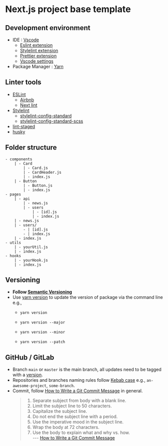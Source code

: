 # Next.js project base template

## Development environment

- IDE : [Vscode](https://code.visualstudio.com/)
  - [Eslint extension](https://marketplace.visualstudio.com/items?itemName=dbaeumer.vscode-eslint)
  - [Stylelint extension](https://marketplace.visualstudio.com/items?itemName=stylelint.vscode-stylelint)
  - [Prettier extension](https://marketplace.visualstudio.com/items?itemName=esbenp.prettier-vscode)
  - [Vscode settings](.vscode\settings.json)
- Package Manager : [Yarn](https://yarnpkg.com/)

## Linter tools

- [ESLint](https://eslint.org/)
  - [Airbnb](https://github.com/airbnb/javascript)
  - [Next lint](https://nextjs.org/docs/basic-features/eslint)
- [Stylelint](https://stylelint.io/)
  - [stylelint-config-standard](https://github.com/stylelint/stylelint-config-standard)
  - [stylelint-config-standard-scss](https://github.com/stylelint-scss/stylelint-config-standard-scss#readme)
- [lint-staged](https://github.com/okonet/lint-staged)
- [husky](https://typicode.github.io/husky/#/?id=features)

## Folder structure

```
- components
    | - Card
        | - Card.js
        | - CardHeader.js
        | - index.js
    | - Button
        | - Button.js
        | - index.js
- pages
    | - api
        | - news.js
        | - users
            | - [id].js
            | - index.js
    | - news.js
    | - users/
        - | [id].js
        - | index.js
    | - index.js
- utils
    | - yourUtil.js
    | - index.js
- hooks
    | - yourHook.js
    | - index.js
```

## Versioning

- **Follow [Semantic Versioning](https://semver.org/)**
- Use [yarn version](https://classic.yarnpkg.com/en/docs/cli/version) to update the version of package via the command line e.g.,
  - ```
    yarn version
    ```
  - ```
    yarn version --major
    ```
  - ```
    yarn version --minor
    ```
  - ```
    yarn version --patch
    ```

## GitHub / GitLab
- Branch `main` or `master` is the main branch, all updates need to be tagged with a [version](#versioning).
- Repositories and branches naming rules follow [Kebab case](https://en.wiktionary.org/wiki/kebab_case) e.g., `an-awesome-project`, `some-branch`.
- Commit, follow [How to Write a Git Commit Message](https://cbea.ms/git-commit/) in general.
  > 1. Separate subject from body with a blank line.
  > 2. Limit the subject line to 50 characters.
  > 3. Capitalize the subject line.
  > 4. Do not end the subject line with a period.
  > 5. Use the imperative mood in the subject line.
  > 6. Wrap the body at 72 characters.
  > 7. Use the body to explain what and why vs. how.
  >    <br/>--- [How to Write a Git Commit Message](https://cbea.ms/git-commit/)


